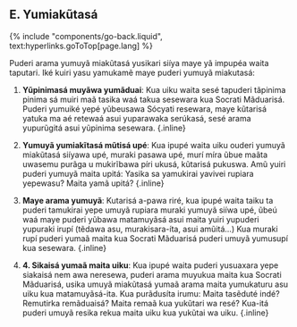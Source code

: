 ## E. Yumiakũtasá
{% include "components/go-back.liquid", text:hyperlinks.goToTop[page.lang] %}

Puderi arama yumuyã miakũtasá yusikari siíya maye yã impupéa waita taputari. Iké kuiri yasu yamukamẽ maye puderi yumuyã miakutasá:

1. **Yũpinimasá muyãwa yumãduai**: Kua uiku waita sesé tapuderi tãpinima pinima sá muiri maã tasika waá takua  sesewara kua Socrati Mãduarisá. Puderi yumuiké yepé yũbeusawa Sócyati resewara, maye kũtarisá yatuka ma aé retewaá asui yuparawaka serúkasá, sesé arama yupurũgitá asui yũpinima sesewara. {.inline}

2. **Yumuyã yumiakĩtasá mũtisá upé**: Kua ipupé waita uiku ouderi yumuyã miakũtasá  siíyawa upé, muraki pasawa upé, murí míra ũbue maãta uwasemu purãga u mukirĩbawa píri ukusá, kũtarisá pukuswa. Amũ yuiri puderi yumuyã maita upitá: Yasika sa yamukirai yavivei rupiara yepewasu? Maita yamã upitá? {.inline}

3. **Maye arama yumuyã**: Kutarisá a-pawa riré, kua ipupé waita taiku ta puderi tamukirai yepe umuyã rupiara muraki yumuyã siíwa upé, ũbeú waá maye puderi yũbawa matamuyãsá asui maita yuiri yupuderi yupuraki irupí (tẽdawa asu, murakisara-íta, asui amũitá...) Kua muraki rupí puderi yumaã maita kua Socrati Mãduarisá puderi umuyã yumusupí kua sesewara. {.inline}

4. **4.	Sikaisá yumaã maita uiku**: Kua ipupé waita puderi yusuaxara yepe siakaisá nem awa neresewa, puderi arama muyukua maita kua Socrati Mãduarisá, usika umuyã miakũtasá yumaã arama maita yumukaturu asu uiku kua matamuyãsá-ita. Kua purãdusíta irumu: Maita tasẽduté indé? Remutirka remãduaisá? Maita remaã kua yukũtari wa resé? Kua-itá puderi umuyã resika rekua maita uiku kua yukũtai wa uiku. {.inline}
